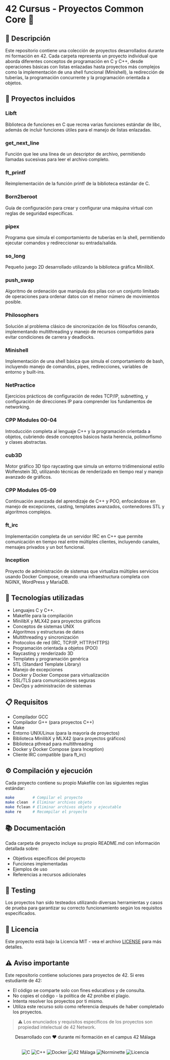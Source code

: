 # 42 Cursus - Proyectos Common Core 🚀

## 📝 Descripción
Este repositorio contiene una colección de proyectos desarrollados durante mi formación en 42. Cada carpeta representa un proyecto individual que aborda diferentes conceptos de programación en C y C++, desde operaciones básicas con listas enlazadas hasta proyectos más complejos como la implementación de una shell funcional (Minishell), la redirección de tuberías, la programación concurrente y la programación orientada a objetos.

## 📂 Proyectos incluidos

### Libft
Biblioteca de funciones en C que recrea varias funciones estándar de libc, además de incluir funciones útiles para el manejo de listas enlazadas.

### get_next_line
Función que lee una línea de un descriptor de archivo, permitiendo llamadas sucesivas para leer el archivo completo.

### ft_printf
Reimplementación de la función printf de la biblioteca estándar de C.

### Born2beroot
Guía de configuración para crear y configurar una máquina virtual con reglas de seguridad específicas.

### pipex
Programa que simula el comportamiento de tuberías en la shell, permitiendo ejecutar comandos y redireccionar su entrada/salida.

### so_long
Pequeño juego 2D desarrollado utilizando la biblioteca gráfica MinilibX.

### push_swap
Algoritmo de ordenación que manipula dos pilas con un conjunto limitado de operaciones para ordenar datos con el menor número de movimientos posible.

### Philosophers
Solución al problema clásico de sincronización de los filósofos cenando, implementando multithreading y manejo de recursos compartidos para evitar condiciones de carrera y deadlocks.

### Minishell
Implementación de una shell básica que simula el comportamiento de bash, incluyendo manejo de comandos, pipes, redirecciones, variables de entorno y built-ins.

### NetPractice
Ejercicios prácticos de configuración de redes TCP/IP, subnetting, y configuración de direcciones IP para comprender los fundamentos de networking.

### CPP Modules 00-04
Introducción completa al lenguaje C++ y la programación orientada a objetos, cubriendo desde conceptos básicos hasta herencia, polimorfismo y clases abstractas.

### cub3D
Motor gráfico 3D tipo raycasting que simula un entorno tridimensional estilo Wolfenstein 3D, utilizando técnicas de renderizado en tiempo real y manejo avanzado de gráficos.

### CPP Modules 05-09
Continuación avanzada del aprendizaje de C++ y POO, enfocándose en manejo de excepciones, casting, templates avanzados, contenedores STL y algoritmos complejos.

### ft_irc
Implementación completa de un servidor IRC en C++ que permite comunicación en tiempo real entre múltiples clientes, incluyendo canales, mensajes privados y un bot funcional.

### Inception
Proyecto de administración de sistemas que virtualiza múltiples servicios usando Docker Compose, creando una infraestructura completa con NGINX, WordPress y MariaDB.

## 🔧 Tecnologías utilizadas
- Lenguajes C y C++.
- Makefile para la compilación
- MinilibX y MLX42 para proyectos gráficos
- Conceptos de sistemas UNIX
- Algoritmos y estructuras de datos
- Multithreading y sincronización
- Protocolos de red (IRC, TCP/IP, HTTP/HTTPS)
- Programación orientada a objetos (POO)
- Raycasting y renderizado 3D
- Templates y programación genérica
- STL (Standard Template Library)
- Manejo de excepciones
- Docker y Docker Compose para virtualización
- SSL/TLS para comunicaciones seguras
- DevOps y administración de sistemas

## 📋 Requisitos
- Compilador GCC
- Compilador G++ (para proyectos C++)
- Make
- Entorno UNIX/Linux (para la mayoría de proyectos)
- Biblioteca MinilibX y MLX42 (para proyectos gráficos)
- Biblioteca pthread para multithreading
- Docker y Docker Compose (para Inception)
- Cliente IRC compatible (para ft_irc)

## ⚙️ Compilación y ejecución
Cada proyecto contiene su propio Makefile con las siguientes reglas estándar:
```bash
make        # Compilar el proyecto
make clean  # Eliminar archivos objeto
make fclean # Eliminar archivos objeto y ejecutable
make re     # Recompilar el proyecto
```

## 📚 Documentación
Cada carpeta de proyecto incluye su propio README.md con información detallada sobre:
- Objetivos específicos del proyecto
- Funciones implementadas
- Ejemplos de uso
- Referencias a recursos adicionales

## 🧪 Testing
Los proyectos han sido testeados utilizando diversas herramientas y casos de prueba para garantizar su correcto funcionamiento según los requisitos especificados.

## 📄 Licencia
Este proyecto está bajo la Licencia MIT - vea el archivo [LICENSE](LICENSE) para más detalles.

## ⚠️ Aviso importante
Este repositorio contiene soluciones para proyectos de 42. Si eres estudiante de 42:
- El código se comparte solo con fines educativos y de consulta.
- No copies el código - la política de 42 prohíbe el plagio.
- Intenta resolver los proyectos por ti mismo.
- Utiliza este recurso solo como referencia después de haber completado los proyectos.

> ⚠️ Los enunciados y requisitos específicos de los proyectos son propiedad intelectual de 42 Network.

<div align="center">
    <p>Desarrollado con ❤️ durante mi formación en el campus 42 Málaga</p>
    <br>
    <img src="https://img.shields.io/badge/C-blue?style=for-the-badge&logo=c&logoColor=white" alt="C"/>
    <img src="https://img.shields.io/badge/C++-00599C?style=for-the-badge&logo=cplusplus&logoColor=white" alt="C++"/>
	<img src="https://img.shields.io/badge/Docker-2496ED?style=for-the-badge&logo=docker&logoColor=white" alt="Docker"/>
    <img src="https://img.shields.io/badge/42-Málaga-008000?style=for-the-badge&logo=42&logoColor=white&labelColor=8A2BE2" alt="42 Málaga"/>
    <img src="https://img.shields.io/badge/Norminette-42-00babc?style=for-the-badge&logo=42&logoColor=white" alt="Norminette"/>
    <img src="https://img.shields.io/badge/Licencia-MIT-yellow?style=for-the-badge" alt="Licencia"/>
</div>
